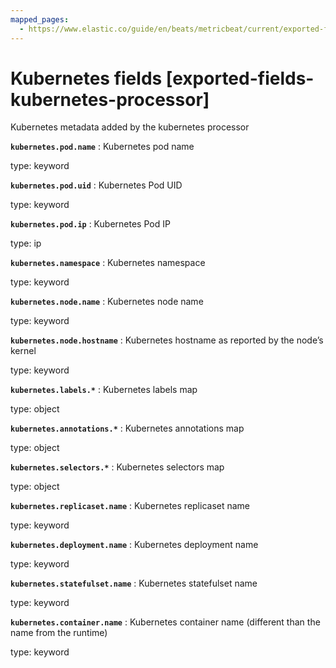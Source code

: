 ```yaml
---
mapped_pages:
  - https://www.elastic.co/guide/en/beats/metricbeat/current/exported-fields-kubernetes-processor.html
---
```


# Kubernetes fields [exported-fields-kubernetes-processor]

Kubernetes metadata added by the kubernetes processor

**`kubernetes.pod.name`**
:   Kubernetes pod name

type: keyword


**`kubernetes.pod.uid`**
:   Kubernetes Pod UID

type: keyword


**`kubernetes.pod.ip`**
:   Kubernetes Pod IP

type: ip


**`kubernetes.namespace`**
:   Kubernetes namespace

type: keyword


**`kubernetes.node.name`**
:   Kubernetes node name

type: keyword


**`kubernetes.node.hostname`**
:   Kubernetes hostname as reported by the node’s kernel

type: keyword


**`kubernetes.labels.*`**
:   Kubernetes labels map

type: object


**`kubernetes.annotations.*`**
:   Kubernetes annotations map

type: object


**`kubernetes.selectors.*`**
:   Kubernetes selectors map

type: object


**`kubernetes.replicaset.name`**
:   Kubernetes replicaset name

type: keyword


**`kubernetes.deployment.name`**
:   Kubernetes deployment name

type: keyword


**`kubernetes.statefulset.name`**
:   Kubernetes statefulset name

type: keyword


**`kubernetes.container.name`**
:   Kubernetes container name (different than the name from the runtime)

type: keyword


